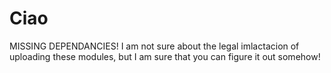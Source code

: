 # Ciao
MISSING DEPENDANCIES! I am not sure about the legal imlactacion of uploading these modules, but  I am sure that you can figure it out somehow!
